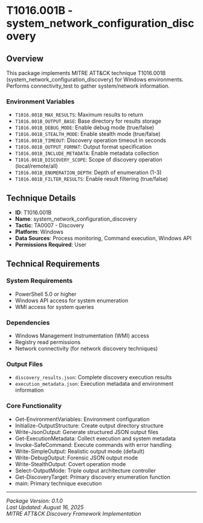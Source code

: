 # T1016.001B - system_network_configuration_discovery

## Overview
This package implements MITRE ATT&CK technique T1016.001B (system_network_configuration_discovery) for Windows environments. Performs connectivity_test to gather system/network information.

### Environment Variables

- `T1016.001B_MAX_RESULTS`: Maximum results to return
- `T1016.001B_OUTPUT_BASE`: Base directory for results storage
- `T1016.001B_DEBUG_MODE`: Enable debug mode (true/false)
- `T1016.001B_STEALTH_MODE`: Enable stealth mode (true/false)
- `T1016.001B_TIMEOUT`: Discovery operation timeout in seconds
- `T1016.001B_OUTPUT_FORMAT`: Output format specification
- `T1016.001B_INCLUDE_METADATA`: Enable metadata collection
- `T1016.001B_DISCOVERY_SCOPE`: Scope of discovery operation (local/remote/all)
- `T1016.001B_ENUMERATION_DEPTH`: Depth of enumeration (1-3)
- `T1016.001B_FILTER_RESULTS`: Enable result filtering (true/false)

## Technique Details
- **ID**: T1016.001B
- **Name**: system_network_configuration_discovery
- **Tactic**: TA0007 - Discovery
- **Platform**: Windows
- **Data Sources**: Process monitoring, Command execution, Windows API
- **Permissions Required**: User

## Technical Requirements

### System Requirements

- PowerShell 5.0 or higher
- Windows API access for system enumeration
- WMI access for system queries

### Dependencies

- Windows Management Instrumentation (WMI) access
- Registry read permissions
- Network connectivity (for network discovery techniques)

### Output Files
- `discovery_results.json`: Complete discovery execution results
- `execution_metadata.json`: Execution metadata and environment information

### Core Functionality

- Get-EnvironmentVariables: Environment configuration
- Initialize-OutputStructure: Create output directory structure
- Write-JsonOutput: Generate structured JSON output files
- Get-ExecutionMetadata: Collect execution and system metadata
- Invoke-SafeCommand: Execute commands with error handling
- Write-SimpleOutput: Realistic output mode (default)
- Write-DebugOutput: Forensic JSON output mode
- Write-StealthOutput: Covert operation mode
- Select-OutputMode: Triple output architecture controller
- Get-DiscoveryTarget: Primary discovery enumeration function
- main: Primary technique execution

---
*Package Version: 0.1.0*  
*Last Updated: August 16, 2025*  
*MITRE ATT&CK Discovery Framework Implementation*
